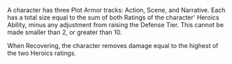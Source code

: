 A character has three Plot Armor tracks: Action, Scene, and Narrative. Each has a total size equal to the sum of both Ratings of the character' Heroics Ability, minus any adjustment from raising the Defense Tier. This cannot be made smaller than 2, or greater than 10. 

When Recovering, the character removes damage equal to the highest of the two Heroics ratings.